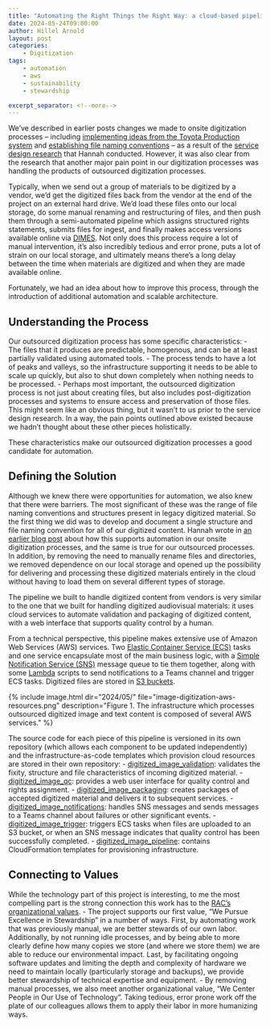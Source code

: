 ```yaml
---
title: "Automating the Right Things the Right Way: a cloud-based pipeline for digitized content"
date: 2024-05-24T09:00:00
author: Hillel Arnold
layout: post
categories:
    - Digitization
tags:
    - automation
    - aws
    - sustainability
    - stewardship

excerpt_separator: <!--more-->
---
```


We’ve described in earlier posts changes we made to onsite digitization processes – including [implementing ideas from the Toyota Production system](/facilitating-flow) and [establishing file naming conventions](/digitization-filenames) – as a result of the [service design research](/digitization-service-design) that Hannah conducted. However, it was also clear from the research that another major pain point in our digitization processes was handling the products of outsourced digitization processes. 

Typically, when we send out a group of materials to be digitized by a vendor, we’d get the digitized files back from the vendor at the end of the project on an external hard drive. We’d load these files onto our local storage, do some manual renaming and restructuring of files, and then push them through a semi-automated pipeline which assigns structured rights statements, submits files for ingest, and finally makes access versions available online via [DIMES](https://dimes.rockarch.org/). Not only does this process require a lot of manual intervention, it’s also incredibly tedious and error prone, puts a lot of strain on our local storage, and ultimately means there’s a long delay between the time when materials are digitized and when they are made available online.

Fortunately, we had an idea about how to improve this process, through the introduction of additional automation and scalable architecture.

<!--more-->

## Understanding the Process
Our outsourced digitization process has some specific characteristics:
    - The files that it produces are predictable, homogenous, and can be at least partially validated using automated tools.
    - The process tends to have a lot of peaks and valleys, so the infrastructure supporting it needs to be able to scale up quickly, but also to shut down completely when nothing needs to be processed.
    - Perhaps most important, the outsourced digitization process is not just about creating files, but also includes post-digitization processes and systems to ensure access and preservation of those files. This might seem like an obvious thing, but it wasn’t to us prior to the service design research. In a way, the pain points outlined above existed because we hadn’t thought about these other pieces holistically.

These characteristics make our outsourced digitization processes a good candidate for automation.

## Defining the Solution
Although we knew there were opportunities for automation, we also knew that there were barriers. The most significant of these was the range of file naming conventions and structures present in legacy digitized material. So the first thing we did was to develop and document a single structure and file naming convention for all of our digitized content. Hannah wrote in [an earlier blog post](/digitization-filenames) about how this supports automation in our onsite digitization processes, and the same is true for our outsourced processes. In addition, by removing the need to manually rename files and directories, we removed dependence on our local storage and opened up the possibility for delivering and processing these digitized materials entirely in the cloud without having to load them on several different types of storage. 

The pipeline we built to handle digitized content from vendors is very similar to the one that we built for handling digitized audiovisual materials: it uses cloud services to automate validation and packaging of digitized content, with a web interface that supports quality control by a human.

From a technical perspective, this pipeline makes extensive use of Amazon Web Services (AWS) services. Two [Elastic Container Service (ECS)](https://aws.amazon.com/ecs/) tasks and one service encapsulate most of the main business logic, with a [Simple Notification Service (SNS)](https://aws.amazon.com/sns/) message queue to tie them together, along with some [Lambda](https://aws.amazon.com/lambda/) scripts to send notifications to a Teams channel and trigger ECS tasks. Digitized files are stored in [S3 buckets](https://aws.amazon.com/s3/).

{% include image.html dir="2024/05/" file="image-digitization-aws-resources.png" description="Figure 1. The infrastructure which processes outsourced digitized image and text content is composed of several AWS services." %}

The source code for each piece of this pipeline is versioned in its own repository (which allows each component to be updated independently) and the infrastructure-as-code templates which provision cloud resources are stored in their own repository:
    - [digitized_image_validation](https://github.com/RockefellerArchiveCenter/digitized_image_validation): 
        validates the fixity, structure and file characteristics of incoming digitized material.
    - [digitized_image_qc](https://github.com/RockefellerArchiveCenter/digitized_image_qc): provides a web 
        user interface for quality control and rights assignment.
    - [digitized_image_packaging](https://github.com/RockefellerArchiveCenter/digitized_image_packaging): 
        creates packages of accepted digitized material and delivers it to subsequent services.
    - [digitized_image_notifications](https://github.com/RockefellerArchiveCenter/digitized_image_notifications): 
        handles SNS messages and sends messages to a Teams channel about failures  or other significant events.
    - [digitized_image_trigger](https://github.com/RockefellerArchiveCenter/digitized_image_trigger): 
        triggers ECS tasks when files are uploaded to an S3 bucket, or when an SNS message indicates that 
        quality control has been successfully completed.
    - [digitized_image_pipeline](https://github.com/RockefellerArchiveCenter/digitized_image_pipeline): 
        contains CloudFormation templates for provisioning infrastructure.

## Connecting to Values
While the technology part of this project is interesting, to me the most compelling part is the strong connection this work has to the [RAC’s organizational values](https://rockarch.org/about-us/mission-vision-values/). 
    - The project supports our first value, “We Pursue Excellence in Stewardship” in a number of ways. First, by automating work that was previously manual, we are better stewards of our own labor. Additionally, by not running idle processes, and by being able to more clearly define how many copies we store (and where we store them) we are able to reduce our environmental impact. Last, by facilitating ongoing software updates and limiting the depth and complexity of hardware we need to maintain locally (particularly storage and backups), we provide better stewardship of technical expertise and equipment.
    - By removing manual processes, we also meet another organizational value, “We Center People in Our Use of Technology”. Taking tedious, error prone work off the plate of our colleagues allows them to apply their labor in more humanizing ways.

